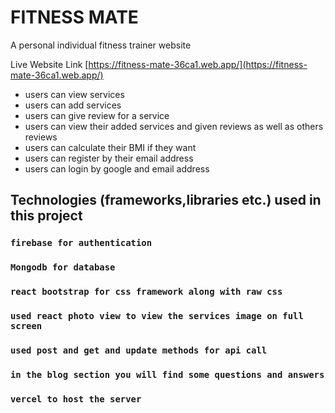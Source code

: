 # FITNESS MATE

A personal individual fitness trainer website

Live Website Link [https://fitness-mate-36ca1.web.app/](https://fitness-mate-36ca1.web.app/)

- users can view services
- users can add services
- users can give review for a service
- users can view their added services and given reviews as well as others reviews
- users can calculate their BMI if they want
- users can register by their email address
- users can login by google and email address

## Technologies (frameworks,libraries etc.) used in this project

### `firebase for authentication`

### `Mongodb for database `

### `react bootstrap for css framework along with raw css`

### `used react photo view to view the services image on full screen `

### `used post and get and update methods for api call`

### `in the blog section you will find some questions and answers`

### `vercel to host the server`
